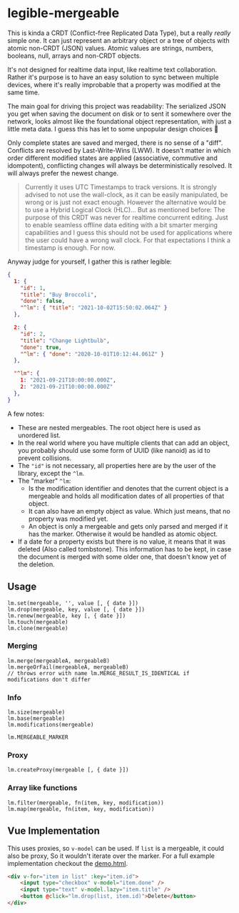 # legible-mergeable

This is kinda a CRDT (Conflict-free Replicated Data Type), but a really *really* simple one. It can just represent an arbitrary object or a tree of objects with atomic non-CRDT (JSON) values. Atomic values are strings, numbers, booleans, null, arrays and non-CRDT objects.

It's not designed for realtime data input, like realtime text collaboration. Rather it's purpose is to have an easy solution to sync between multiple devices, where it's really improbable that a property was modified at the same time.

The main goal for driving this project was readability: The serialized JSON you get when saving the document on disk or to sent it somewhere over the network, looks almost like the foundational object representation, with just a little meta data. I guess this has let to some unpopular design choices 😬

Only complete states are saved and merged, there is no sense of a "diff". Conflicts are resolved by Last-Write-Wins (LWW). It doesn't matter in which order different modified states are applied (associative, commutive and idompotent), conflicting changes will always be deterministically resolved. It will always prefer the newest change.

> Currently it uses UTC Timestamps to track versions. It is strongly advised to not use the wall-clock, as it can be easily manipulated, be wrong or is just not exact enough. However the alternative would be to use a Hybrid Logical Clock (HLC)... But as mentioned before: The purpose of this CRDT was never for realtime concurrent editing. Just to enable seamless offline data editing with a bit smarter merging capabilities and I guess this should not be used for applications where the user could have a wrong wall clock. For that expectations I think a timestamp is enough. For now.

Anyway judge for yourself, I gather this is rather legible:

```json
{
  1: {
    "id": 1,
    "title": "Buy Broccoli",
    "done": false,
    "^lm": { "title": "2021-10-02T15:50:02.064Z" }
  },

  2: {
    "id": 2,
    "title": "Change Lightbulb",
    "done": true,
    "^lm": { "done": "2020-10-01T10:12:44.061Z" }
  },

  "^lm": {
    1: "2021-09-21T10:00:00.000Z",
    2: "2021-09-21T10:00:00.000Z"
  },
}
```

A few notes:

* These are nested mergeables. The root object here is used as unordered list.
* In the real world where you have multiple clients that can add an object, you probably should use some form of UUID (like nanoid) as id to prevent collisions.
* The `"id"` is not necessary, all properties here are by the user of the library, except the `^lm`.
* The "marker" `^lm`:
    * Is the modification identifier and denotes that the current object is a mergeable and holds all modification dates of all properties of that object.
    * It can also have an empty object as value. Which just means, that no property was modified yet.
    * An object is only a mergeable and gets only parsed and merged if it has the marker. Otherwise it would be handled as atomic object.
* If a date for a property exists but there is no value, it means that it was deleted (Also called tombstone). This information has to be kept, in case the document is merged with some older one, that doesn't know yet of the deletion.

## Usage

    lm.set(mergeable, '', value [, { date }])
    lm.drop(mergeable, key, value [, { date }])
    lm.renew(mergeable, key [, { date }])
    lm.touch(mergeable)
    lm.clone(mergeable)

### Merging

    lm.merge(mergeableA, mergeableB)
    lm.mergeOrFail(mergeableA, mergeableB)
    // throws error with name lm.MERGE_RESULT_IS_IDENTICAL if modifications don't differ

### Info

    lm.size(mergeable)
    lm.base(mergeable)
    lm.modifications(mergeable)

    lm.MERGEABLE_MARKER

### Proxy

    lm.createProxy(mergeable [, { date }])

### Array like functions

    lm.filter(mergeable, fn(item, key, modification))
    lm.map(mergeable, fn(item, key, modification))

## Vue Implementation

This uses proxies, so `v-model` can be used. If `list` is a mergeable, it could also be proxy, So it wouldn't iterate over the marker. For a full example implementation checkout the [demo.html](demo.html).

```html
<div v-for="item in list" :key="item.id">
    <input type="checkbox" v-model="item.done" />
    <input type="text" v-model.lazy="item.title" />
    <button @click="lm.drop(list, item.id)">Delete</button>
</div>
```

